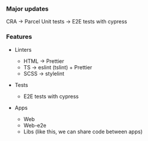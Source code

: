 ### Major updates

CRA -> Parcel
Unit tests -> E2E tests with cypress

### Features

-   Linters

    -   HTML -> Prettier
    -   TS -> eslint (tslint) + Prettier
    -   SCSS -> stylelint

-   Tests

    -   E2E tests with cypress

-   Apps

    -   Web
    -   Web-e2e
    -   Libs (like this, we can share code between apps)
